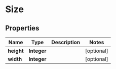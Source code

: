 # Size

## Properties
Name | Type | Description | Notes
------------ | ------------- | ------------- | -------------
**height** | **Integer** |  |  [optional]
**width** | **Integer** |  |  [optional]
